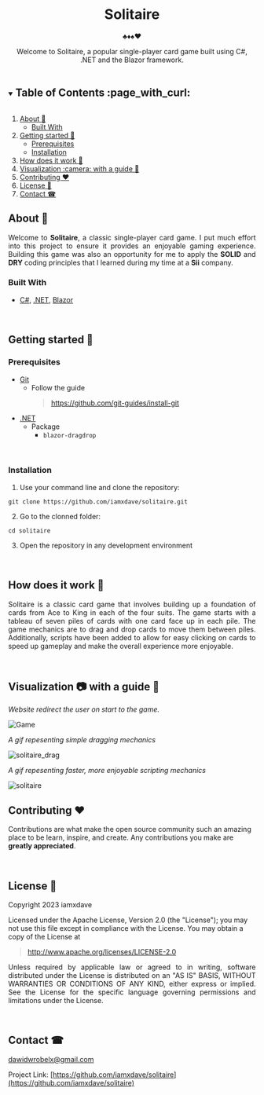 <div align="center">
  <h1 >Solitaire</h1>
  <p>♣️♦️♠️♥️</p>
  Welcome to Solitaire, a popular single-player card game built using C#, .NET and the Blazor framework.
</div>
<br/>


<!-- TABLE OF CONTENTS -->
<details open="open">
  <summary><h2 style="display: inline-block">Table of Contents :page_with_curl:</h2></summary>
  <ol>
    <li>
      <a href="#about-">About 🤔 </a>
      <ul>
        <li><a href="#built-with">Built With</a></li>
      </ul>
    </li>
    <li>
      <a href="#getting-started-">Getting started 🚀</a>
      <ul>
        <li><a href="#prerequisites">Prerequisites</a></li>
        <li><a href="#installation">Installation</a></li>
      </ul>
    </li>
    <li><a href="#how-does-it-work-">How does it work 📔</a></li>
    <li><a href="#visualization-camera-with-a-guide-">Visualization :camera: with a guide 📙</a></li>
    <li><a href="#contributing-heart">Contributing ❤️</a></li>
    <li><a href="#license-">License 📝</a></li>
    <li><a href="#contact-">Contact ☎</a></li>
  </ol>
</details>

<!-- ABOUT -->
## About 🤔
<p align="justify">
  Welcome to <b>Solitaire</b>, a classic single-player card game. I put much effort into this project to ensure it provides an enjoyable gaming experience. 
  Building this game was also an opportunity for me to apply the <b>SOLID</b> and <b>DRY</b> coding principles that I learned during my time at a <b>Sii</b> company.
</p>

### Built With 
* [C#](https://en.wikipedia.org/wiki/C_Sharp_(programming_language)), [.NET](https://docs.microsoft.com/en-us/dotnet/), [Blazor](https://docs.microsoft.com/en-us/aspnet/core/blazor/?view=aspnetcore-6.0)

<br/>

<!-- GETTING STARTED -->
## Getting started 🚀

### Prerequisites

* [Git](https://git-scm.com/) 
  * Follow the guide
    > https://github.com/git-guides/install-git
* [.NET](https://docs.microsoft.com/pl-pl/dotnet/)
  * Package
    - ``blazor-dragdrop``

<br/>

### Installation

1. Use your command line and clone the repository:

 ```
 git clone https://github.com/iamxdave/solitaire.git
```

 
2. Go to the clonned folder: 
```
cd solitaire
```
3. Open the repository in any development environment

<br/>

<!-- HOW DOES IT WORK-->
## How does it work 📔
<p align="justify">
  Solitaire is a classic card game that involves building up a foundation of cards from Ace to King in each of the four suits. 
  The game starts with a tableau of seven piles of cards with one card face up in each pile.
  The game mechanics are to drag and drop cards to move them between piles. 
  Additionally, scripts have been added to allow for easy clicking on cards to speed up gameplay and make the overall experience more enjoyable.
</p>
  

<br/>

<!-- VISUALIZATION AND GUIDE -->
## Visualization :camera: with a guide 📙

  _Website redirect the user on start to the game._

![Game](https://github.com/iamxdave/solitaire/assets/74014874/9d254448-7b6b-4157-a8ef-3076d9ebcac4)

 _A gif repesenting simple dragging mechanics_
 
![solitaire_drag](https://github.com/iamxdave/solitaire/assets/74014874/9115e7f1-da40-4d49-b62c-342f357577d2)

_A gif repesenting faster, more enjoyable scripting mechanics_

![solitaire](https://github.com/iamxdave/solitaire/assets/74014874/6d88a418-35ea-4099-9219-faa122bd85e9)
<br/>

<!-- CONTRIBUTING -->
## Contributing :heart:

<p>
 Contributions are what make the open source community such an amazing place to be learn, inspire, and create. Any contributions you make are <b>greatly appreciated</b>.
</p>

<br/>

<!-- LICENSE -->
## License 📝
<p align="justify"> 
 Copyright 2023 iamxdave

 Licensed under the Apache License, Version 2.0 (the "License");
 you may not use this file except in compliance with the License.
 You may obtain a copy of the License at
</p>

> http://www.apache.org/licenses/LICENSE-2.0

<p align="justify"> 
 Unless required by applicable law or agreed to in writing, software
 distributed under the License is distributed on an "AS IS" BASIS,
 WITHOUT WARRANTIES OR CONDITIONS OF ANY KIND, either express or implied.
 See the License for the specific language governing permissions and
 limitations under the License.
</p>
<br/>

<!-- CONTACT -->
## Contact ☎

dawidwrobelx@gmail.com

Project Link: [https://github.com/iamxdave/solitaire](https://github.com/iamxdave/solitaire)
